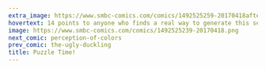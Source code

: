 ```yaml
---
extra_image: https://www.smbc-comics.com/comics/1492525259-20170418after.png
hovertext: 14 points to anyone who finds a real way to generate this series.
image: https://www.smbc-comics.com/comics/1492525239-20170418.png
next_comic: perception-of-colors
prev_comic: the-ugly-duckling
title: Puzzle Time!
---
```


